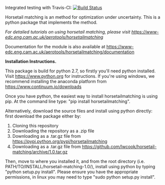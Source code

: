 Integrated testing with Travis-CI: [![Build Status](https://travis-ci.org/lwcook/horsetail-matching.svg?branch=master)](https://travis-ci.org/lwcook/horsetail-matching.svg?branch=master)

Horsetail matching is an method for optimization under uncertainty. This is a python package that implements the method.

*For detailed tutorials on using horsetail matching, please visit https://www-edc.eng.cam.ac.uk/aerotools/horsetailmatching*

Documentation for the module is also available at https://www-edc.eng.cam.ac.uk/aerotools/horsetailmatching/documentation

**Installation Instructions.**

This package is build for python 2.7, so firstly you'll need python installed. Visit https://www.python.org for instructions. If you're using windows, we recommend installing the anaconda platform from https://www.continuum.io/downloads

Once you have python, the easiest way to install horsetailmatching is using pip. At the command line type: "pip install horsetailmatching".

Alternatively, download the source files and install using python directly: first download the package either by:
1) Cloning this repository
2) Downloading the repository as a .zip file
3) Downloading as a .tar.gz file from https://pypi.python.org/pypi/horsetailmatching
4) Downloading as a .tar.gz file from https://github.com/lwcook/horsetail-matching/archive/1.0.tar.gz

Then, move to where you installed it, and from the root directory (i.e. PATH/TO/INSTALL/horsetail-matching-1.0/), install using python by typing "python setup.py install". Please ensure you have the appropriate permissions, in linux you may need to type "sudo python setup.py install".
